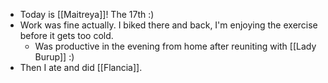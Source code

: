 - Today is [[Maitreya]]! The 17th :)
- Work was fine actually. I biked there and back, I'm enjoying the exercise before it gets too cold.
  - Was productive in the evening from home after reuniting with [[Lady  Burup]] :)
- Then I ate and did [[Flancia]].
